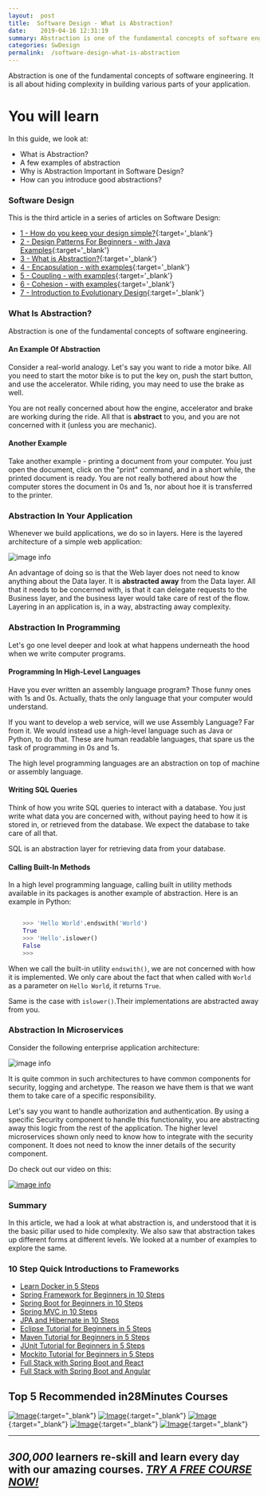 ```yaml
---
layout:  post
title:  Software Design - What is Abstraction?
date:    2019-04-16 12:31:19
summary: Abstraction is one of the fundamental concepts of software engineering. It is all about hiding complexity while building your application. 
categories: SwDesign
permalink:  /software-design-what-is-abstraction
---
```


Abstraction is one of the fundamental concepts of software engineering. It is all about hiding complexity in building various parts of your application. 

# You will learn

In this guide, we look at:
* What is Abstraction?
* A few examples of abstraction
* Why is Abstraction Important in Software Design?
* How can you introduce good abstractions?

### Software Design

This is the third article in a series of articles on Software Design:

- [1 - How do you keep your design simple?](/software-design-keep-your-design-simple){:target='_blank'}
- [2 - Design Patterns For Beginners - with Java Examples](/design-patterns-for-beginners-with-java-examples){:target='_blank'}
- [3 - What is Abstraction?](/software-design-what-is-abstraction){:target='_blank'}
- [4 - Encapsulation - with examples](/software-design-encapsulation-with-examples){:target='_blank'}
- [5 - Coupling - with examples](/software-design-coupling-with-examples){:target='_blank'}
- [6 - Cohesion - with examples](/software-design-cohesion-with-examples){:target='_blank'}
- [7 - Introduction to Evolutionary Design](/software-design-introduction-to-evolutionary-design){:target='_blank'}



### What Is Abstraction?

Abstraction is one of the fundamental concepts of software engineering.

#### An Example Of Abstraction

Consider a real-world analogy. Let's say you want to ride a motor bike. All you need to start the motor bike is to put the key on, push the start button, and use the accelerator. While riding, you may need to use the brake as well. 

You are not really concerned about how the engine, accelerator and brake are working during the ride. All that is **abstract** to you, and you are not concerned with it (unless you are mechanic). 

#### Another Example

Take another example - printing a document from your computer. You just open the document, click on the "print" command, and in a short while, the printed document is ready. You are not really bothered about how the computer stores the document in 0s and 1s, nor about hoe it is transferred to the printer. 

### Abstraction In Your Application

Whenever we build applications, we do so in layers. Here is the layered architecture of a simple web application:

![image info](/images/Capture-012-01.png)

An advantage of doing so is that the Web layer does not need to know anything about the Data layer. It is **abstracted away** from the Data layer. All that it needs to be concerned with, is that it can delegate requests to the Business layer, and the business layer would take care of rest of the flow. Layering in an application is, in a way, abstracting away complexity. 

### Abstraction In Programming

Let's go one level deeper and look at what happens underneath the hood when we write computer programs.

#### Programming In High-Level Languages

Have you ever written an assembly language program? Those funny ones with 1s and 0s. Actually, thats the only language that your computer would understand.

If you want to develop a web service, will we use Assembly Language? Far from it. We would instead use a high-level language such as Java or Python, to do that. These are human readable languages, that spare us the task of programming in 0s and 1s. 

The high level programming languages are an abstraction on top of machine or assembly language.

#### Writing SQL Queries

Think of how you write SQL queries to interact with a database. You just write what data you are concerned with, without paying heed to how it is stored in, or retrieved from the database. We expect the database to take care of all that. 

SQL is an abstraction layer for retrieving data from your database.

#### Calling Built-In Methods

In a high level programming language, calling built in utility methods available in its packages is another example of abstraction. Here is an example in Python:

```py

	>>> 'Hello World'.endswith('World')
	True
	>>> 'Hello'.islower()
	False
	>>>

```

When we call the built-in utility ```endswith()```, we are not concerned with how it is implemented. We only care about the fact that when called with ```World``` as a parameter on ```Hello World```, it returns ```True```. 

Same is the case with ```islower()```.Their implementations are abstracted away from you.

### Abstraction In Microservices

Consider the following enterprise application architecture:

![image info](/images/Capture-012-02.png)

It is quite common in such architectures to have common components for security, logging and archetype. The reason we have them is that we want them to take care of a specific responsibility. 

Let's say you want to handle authorization and authentication. By using a specific Security component to handle this functionality, you are abstracting away this logic from the rest of the application. The higher level microservices shown only need to know how to integrate with the security component. It does not need to know the inner details of the security component.

Do check out our video on this:

[![image info](/images/Capture-012-03.png)](https://www.youtube.com/watch?v=OF55HZPE7lQ)

### Summary

In this article, we had a look at what abstraction is, and understood that it is the basic pillar used to hide complexity. We also saw that abstraction takes up different forms at different levels. We looked at a number of examples to explore the same.


### 10 Step Quick Introductions to Frameworks

- [Learn Docker in 5 Steps](https://www.youtube.com/watch?v=Rt5G5Gj7RP0)
- [Spring Framework for Beginners in 10 Steps](https://courses.in28minutes.com/p/spring-framework-for-beginners)
- [Spring Boot for Beginners in 10 Steps](https://courses.in28minutes.com/p/spring-boot-for-beginners-in-10-steps)
- [Spring MVC in 10 Steps](https://www.youtube.com/watch?v=BjNhGaZDr0Y)
- [JPA and Hibernate in 10 Steps](https://courses.in28minutes.com/p/jpa-and-hibernate-tutorial-for-beginners-with-spring-boot)
- [Eclipse Tutorial for Beginners in 5 Steps](https://courses.in28minutes.com/p/eclipse-tutorial-for-beginners)
- [Maven Tutorial for Beginners in 5 Steps](https://courses.in28minutes.com/p/maven-tutorial-for-beginners-in-5-steps)
- [JUnit Tutorial for Beginners in 5 Steps](https://courses.in28minutes.com/p/junit-tutorial-for-beginners)
- [Mockito Tutorial for Beginners in 5 Steps](https://courses.in28minutes.com/p/mockito-for-beginner-in-5-steps)
- [Full Stack with Spring Boot and React](https://www.youtube.com/watch?v=SWXuXhZkNQc)
- [Full Stack with Spring Boot and Angular](https://www.youtube.com/watch?v=8ueiZf988qY)

## Top 5 Recommended in28Minutes Courses
[![Image](/images/Course-Go-Full-Stack-With-Spring-Boot-and-React.png "Go Full Stack with Spring Boot and React")](https://www.udemy.com/course/full-stack-application-with-spring-boot-and-react/?couponCode=NOVEMBER-2019){:target="_blank"}
[![Image](/images/Course-Master-Microservices-with-Spring-Boot-and-Spring-Cloud.png "Master Microservices with Spring Boot and Spring Cloud")](https://www.udemy.com/course/microservices-with-spring-boot-and-spring-cloud/?couponCode=NOVEMBER-2019){:target="_blank"}
[![Image](/images/Course-Spring-Framework-Master-Class---Beginner-to-Expert.png "Spring Master Class - Beginner to Expert")](https://www.udemy.com/course/spring-tutorial-for-beginners/?couponCode=NOVEMBER-2019){:target="_blank"}
[![Image](/images/Course-KubernetesCrashCourse.png "Kubernetes Crash Course for Java Spring Boot Developers")](https://www.udemy.com/course/kubernetes-crash-course-for-java-developers/?couponCode=NOVEMBER-2019){:target="_blank"}
[![Image](/images/Course-DockerCrashCourseForJavaSpringBootDevelopers.png "Docker Crash Course for Java Spring Boot Developers")](https://www.udemy.com/course/docker-course-with-java-and-spring-boot-for-beginners/?couponCode=NOVEMBER-2019){:target="_blank"}

---
***300,000*** learners re-skill and learn every day with our amazing courses. ***[TRY A FREE COURSE NOW!](https://rebrand.ly/in28minutes-try-free-course)***
---


